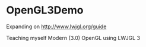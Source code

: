 # OpenGL3Demo
Expanding on http://www.lwjgl.org/guide

Teaching myself Modern (3.0) OpenGL using LWJGL 3
